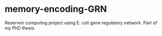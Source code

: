 # memory-encoding-GRN
Reservoir computing project using E. coli gene regulatory network. Part of my PhD thesis.
